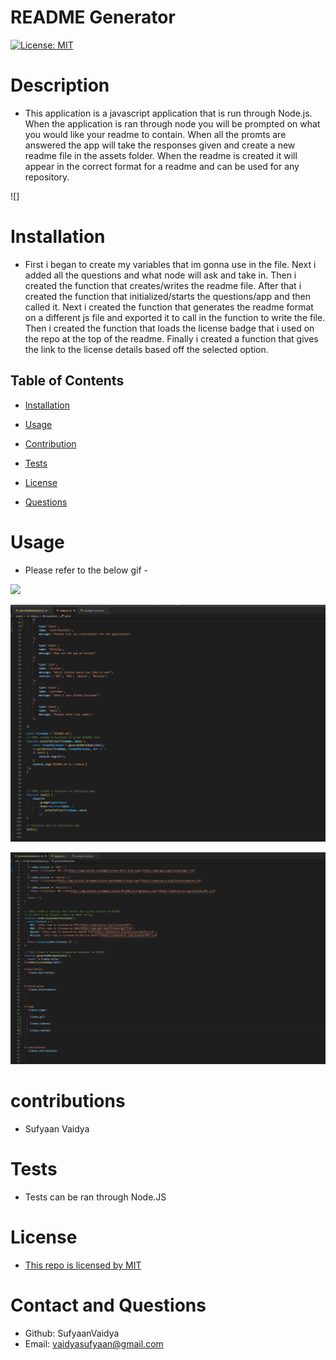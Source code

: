 # README Generator
[![License: MIT](https://img.shields.io/badge/License-MIT-yellow.svg)](https://opensource.org/licenses/MIT)

# Description
 - This application is a javascript application that is run through Node.js. When the application is ran through node you will be prompted on what you would like your readme to contain. When all the promts are answered the app will take the responses given and create a new readme file in the assets folder. When the readme is created it will appear in the correct format for a readme and can be used for any repository.
  
  ![]



# Installation
 - First i began to create my variables that im gonna use in the file. Next i added all the questions and what node will ask and take in. Then i created the function that creates/writes the readme file. After that i created the function that initialized/starts the questions/app and then called it. Next i created the function that generates the readme format on a different js file and exported it to call in the function to write the file. Then i created the function that loads the license badge that i used on the repo at the top of the readme. Finally i created a function that gives the link to the license details based off the selected option.



## Table of Contents
- [Installation](#installation)

- [Usage](#usage)

- [Contribution](#contribution)

- [Tests](#tests)

- [License](#liscense)

- [Questions](#questions)





# Usage
 - Please refer to the below gif -

  ![](./assets/images/usage.gif)

  ![](./assets/images/codeone.PNG)

  ![](./assets/images/codetwo.PNG)




# contributions
 - Sufyaan Vaidya





# Tests
 - Tests can be ran through Node.JS





# License
 - [This repo is licensed by MIT](https://opensource.org/licenses/MIT)





# Contact and Questions
 - Github: SufyaanVaidya
 - Email: vaidyasufyaan@gmail.com

